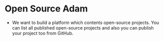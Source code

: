 # Open Source Adam

- We want to build a platform which contents open-source projects. You can list all published open-source projects and also you can publish your project too from GitHub.


